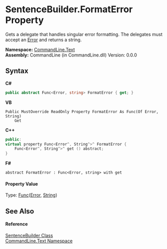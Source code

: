 # SentenceBuilder.FormatError Property 
 

Gets a delegate that handles singular error formatting. The delegates must accept an <a href="T_CommandLine_Error">Error</a> and returns a string.

**Namespace:**&nbsp;<a href="N_CommandLine_Text">CommandLine.Text</a><br />**Assembly:**&nbsp;CommandLine (in CommandLine.dll) Version: 0.0.0

## Syntax

**C#**<br />
``` C#
public abstract Func<Error, string> FormatError { get; }
```

**VB**<br />
``` VB
Public MustOverride ReadOnly Property FormatError As Func(Of Error, String)
	Get
```

**C++**<br />
``` C++
public:
virtual property Func<Error^, String^>^ FormatError {
	Func<Error^, String^>^ get () abstract;
}
```

**F#**<br />
``` F#
abstract FormatError : Func<Error, string> with get

```


#### Property Value
Type: <a href="https://docs.microsoft.com/dotnet/api/system.func-2" target="_blank">Func</a>(<a href="T_CommandLine_Error">Error</a>, <a href="https://docs.microsoft.com/dotnet/api/system.string" target="_blank">String</a>)

## See Also


#### Reference
<a href="T_CommandLine_Text_SentenceBuilder">SentenceBuilder Class</a><br /><a href="N_CommandLine_Text">CommandLine.Text Namespace</a><br />